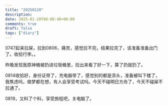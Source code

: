 ```yaml
---
title: "20250120"
description: 
date: 2025-01-20T08:08:40+08:00
comments: true
draft: false
tags: ["diary"]
---
```

0747起来拉屎，拉到0806，痛苦，感觉拉不完，结果拉完了，该准备准备出门了。收拾行李。。

昨晚发现我原神桶被扔进垃圾桶里，捡出来看了好一下，算了扔就扔了。

0814收拾好，身份证带了，充电器带了，感觉别的都是添头，准备被叫下楼了，我焦虑吗，做梦都在想，有人会享受考试吗。今天不碰明日方舟了，今天不碰屎不拉通了。

0819，又料了个料，享受旅程吧，关电脑了。